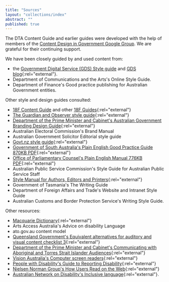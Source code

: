 ```yaml
---
title: "Sources"
layout: "collections/index"
abstract: ""
published: true
---
```


The DTA Content Guide and earlier guides were developed with the help of members of the <a href="https://groups.google.com/a/digital.gov.au/forum/#!forum/content-design-in-government" rel="external">Content Design in Government Google Group</a>. We are grateful for their continuing support.

We have been closely guided by and used content from:

- the [Government Digital Service (GDS) Style guide</a> and <a href="https://gds.blog.gov.uk/" rel="external">GDS blog](https://www.gov.uk/guidance/style-guide){:rel="external"}.
- Department of Communications and the Arts's Online Style Guide.
- Department of Finance's Good practice publishing for Australian Government entities.

Other style and design guides consulted:

- [18F Content Guide</a> and other <a href="https://pages.18f.gov/guides/" rel="external">18F Guides](https://pages.18f.gov/content-guide/){:rel="external"}
- [The Guardian and Observer style guide](https://www.theguardian.com/info/series/guardian-and-observer-style-guide){:rel="external"}
- [Department of the Prime Minister and Cabinet's Australian Government Branding Design Guide](https://www.dpmc.gov.au/resource-centre/government/australian-government-branding-guidelines-use-australian-government-logo-australian-government-departments-and-agencies){:rel="external"}
- Australian Electoral Commission's Brand Manual
- Australian Government Solicitor Editorial style guide
- [Govt.nz style guide](https://www.govt.nz/about/about-this-website/style-and-design/the-govt-nz-style-guide/#how-we-write){:rel="external"}
- [Government of South Australia's Plain English Good Practice Guide 870KB PDF](http://publicsector.sa.gov.au/wp-content/uploads/20070101-Good-practice-guide-Plain-English.pdf){:rel="external"}
- [Office of Parliamentary Counsel's Plain English Manual 776KB PDF](https://www.opc.gov.au/about/docs/Plain_English.pdf){:rel="external"}
- Australian Public Service Commission's Style Guide for Australian Public Service Staff
- [Style Manual for Authors, Editors and Printers](http://www.australia.gov.au/about-government/publications/style-manual){:rel="external"}
- Government of Tasmania's The Writing Guide
- Department of Foreign Affairs and Trade's Website and Intranet Style Guide
- Australian Customs and Border Protection Service's Writing Style Guide.

Other resources:

- [Macquarie Dictionary](https://www.macquariedictionary.com.au/){:rel="external"}
- Arts Access Australia's Advice on disability Language
- ato.gov.au content model
- [Queensland Government's Equivalent alternatives for auditory and visual content checklist 3](http://www.qld.gov.au/web/cue/module7/checkpoints/checkpoint03/){:rel="external"}
- [Department of the Prime Minister and Cabinet's Communicating with Aboriginal and Torres Strait Islander Audiences](https://www.dpmc.gov.au/resource-centre/indigenous-affairs/communicating-aboriginal-and-torres-strait-islander-audiences){:rel="external"}
- [Vision Australia's Computer screen readers](http://www.visionaustralia.org/living-with-low-vision/learning-to-live-independently/using-technology-and-computers/technology-overview/computer-screen-readers){:rel="external"}
- [People with Disability's Guide to Reporting Disability](http://www.pwd.org.au/library/guide-to-reporting-disability.html){:rel="external"}
- [Nielsen Norman Group's How Users Read on the Web](https://www.nngroup.com/articles/how-users-read-on-the-web/){:rel="external"}
- [Australian Network on Disability's Inclusive language](http://www.and.org.au/pages/inclusive-language.html){:rel="external"}.
